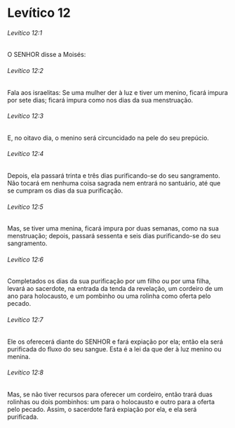 # Levítico 12

###### Levítico 12:1

O SENHOR disse a Moisés:

###### Levítico 12:2

Fala aos israelitas: Se uma mulher der à luz e tiver um menino, ficará impura por sete dias; ficará impura como nos dias da sua menstruação.

###### Levítico 12:3

E, no oitavo dia, o menino será circuncidado na pele do seu prepúcio.

###### Levítico 12:4

Depois, ela passará trinta e três dias purificando-se do seu sangramento. Não tocará em nenhuma coisa sagrada nem entrará no santuário, até que se cumpram os dias da sua purificação.

###### Levítico 12:5

Mas, se tiver uma menina, ficará impura por duas semanas, como na sua menstruação; depois, passará sessenta e seis dias purificando-se do seu sangramento.

###### Levítico 12:6

Completados os dias da sua purificação por um filho ou por uma filha, levará ao sacerdote, na entrada da tenda da revelação, um cordeiro de um ano para holocausto, e um pombinho ou uma rolinha como oferta pelo pecado.

###### Levítico 12:7

Ele os oferecerá diante do SENHOR e fará expiação por ela; então ela será purificada do fluxo do seu sangue. Esta é a lei da que der à luz menino ou menina.

###### Levítico 12:8

Mas, se não tiver recursos para oferecer um cordeiro, então trará duas rolinhas ou dois pombinhos: um para o holocausto e outro para a oferta pelo pecado. Assim, o sacerdote fará expiação por ela, e ela será purificada.

